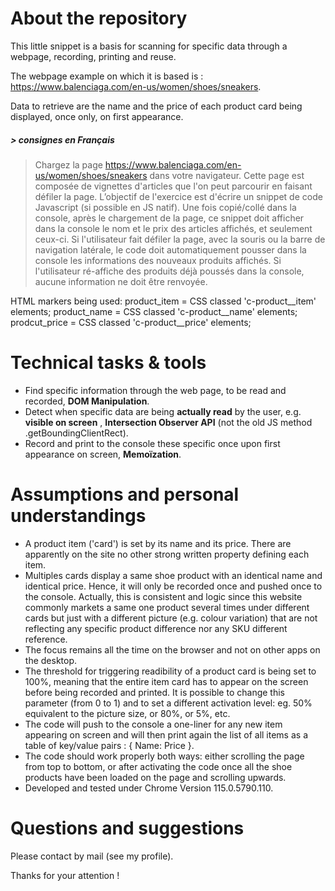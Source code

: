# About the repository
This little snippet is a basis for scanning for specific data through a webpage, recording, printing and reuse.

The webpage example on which it is based is : https://www.balenciaga.com/en-us/women/shoes/sneakers.

Data to retrieve are the name and the price of each product card being displayed, once only, on first appearance.


##### _> consignes en Français_
> Chargez la page https://www.balenciaga.com/en-us/women/shoes/sneakers dans votre navigateur.
> Cette page est composée de vignettes d'articles que l'on peut parcourir en faisant défiler la page.
> L’objectif de l'exercice est d'écrire un snippet de code Javascript (si possible en JS natif).
> Une fois copié/collé dans la console, après le chargement de la page, ce snippet doit afficher dans la console le nom et le prix des articles affichés, et seulement ceux-ci.
> Si l'utilisateur fait défiler la page, avec la souris ou la barre de navigation latérale, le code doit automatiquement pousser dans la console les informations des nouveaux produits affichés.
> Si l'utilisateur ré-affiche des produits déjà poussés dans la console, aucune information ne doit être renvoyée.

HTML markers being used:
product_item = CSS classed 'c-product__item' elements;
product_name = CSS classed 'c-product__name' elements;
prodcut_price = CSS classed 'c-product__price' elements;

# Technical tasks & tools

- Find specific information through the web page, to be read and recorded, **DOM Manipulation**.
- Detect when specific data are being __actually read__ by the user, e.g. __visible on screen__ , **Intersection Observer API** (not the old JS method .getBoundingClientRect).
- Record and print to the console these specific once upon first appearance on screen, **Memoïzation**.


# Assumptions and personal understandings

* A product item ('card') is set by its name and its price. There are apparently on the site no other strong written property defining each item.
* Multiples cards display a same shoe product with an identical name and identical price. Hence, it will only be recorded once and pushed once to the console. Actually, this is consistent and logic since this website commonly markets a same one product several times under different cards but just with a different picture (e.g. colour variation) that are not reflecting any specific product difference nor any SKU different reference.
* The focus remains all the time on the browser and not on other apps on the desktop.
* The threshold for triggering readibility of a product card is being set to 100%, meaning that the entire item card has to appear on the screen before being recorded and printed. It is possible to change this parameter (from 0 to 1) and to set a different activation level: eg. 50% equivalent to the picture size, or 80%, or 5%, etc.
* The code will push to the console a one-liner for any new item appearing on screen and will then print again the list of all items as a table of key/value pairs : { Name: Price }.
* The code should work properly both ways: either scrolling the page from top to bottom, or after activating the code once all the shoe products have been loaded on the page and scrolling upwards.  
* Developed and tested under Chrome Version 115.0.5790.110.


# Questions and suggestions
Please contact by mail (see my profile).

Thanks for your attention !
